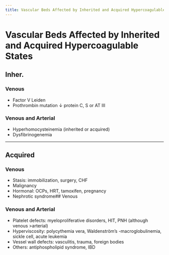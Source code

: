 ```yaml
---
title: Vascular Beds Affected by Inherited and Acquired Hypercoagulable States
---
```

# Vascular Beds Affected by Inherited and Acquired Hypercoagulable States

## Inher.

### Venous
* Factor V Leiden
* Prothrombin mutation ↓ protein C, S or AT III

### Venous and Arterial
* Hyperhomocysteinemia (inherited or acquired)
* Dysfibrinogenemia

---

## Acquired

### Venous
* Stasis: immobilization, surgery, CHF
* Malignancy
* Hormonal: OCPs, HRT, tamoxifen, pregnancy
* Nephrotic syndrome## Venous

### Venous and Arterial
* Platelet defects: myeloproliferative disorders, HIT, PNH (although venous >arterial)
* Hyperviscosity: polycythemia vera, Waldenström’s -macroglobulinemia, sickle cell, acute leukemia
* Vessel wall defects: vasculitis, trauma, foreign bodies
* Others: antiphospholipid syndrome, IBD
